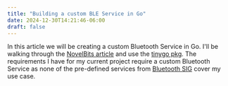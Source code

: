 ```yaml
---
title: "Building a custom BLE Service in Go"
date: 2024-12-30T14:21:46-06:00
draft: false
---
```


In this article we will be creating a custom Bluetooth Service in Go. I'll be
walking through the [NovelBits article][] and use the [tinygo pkg][]. The
requirements I have for my current project require a custom Bluetooth Service as
none of the pre-defined services from [Bluetooth SIG][] cover my use case.

[Bluetooth SIG]: https://www.bluetooth.com/wp-content/uploads/Files/Specification/HTML/Assigned_Numbers/out/en/Assigned_Numbers.pdf?v=1735501678042
[NovelBits article]: https://novelbits.io/bluetooth-gatt-services-characteristics/
[tinygo pkg]: https://pkg.go.dev/tinygo.org/x/bluetooth
